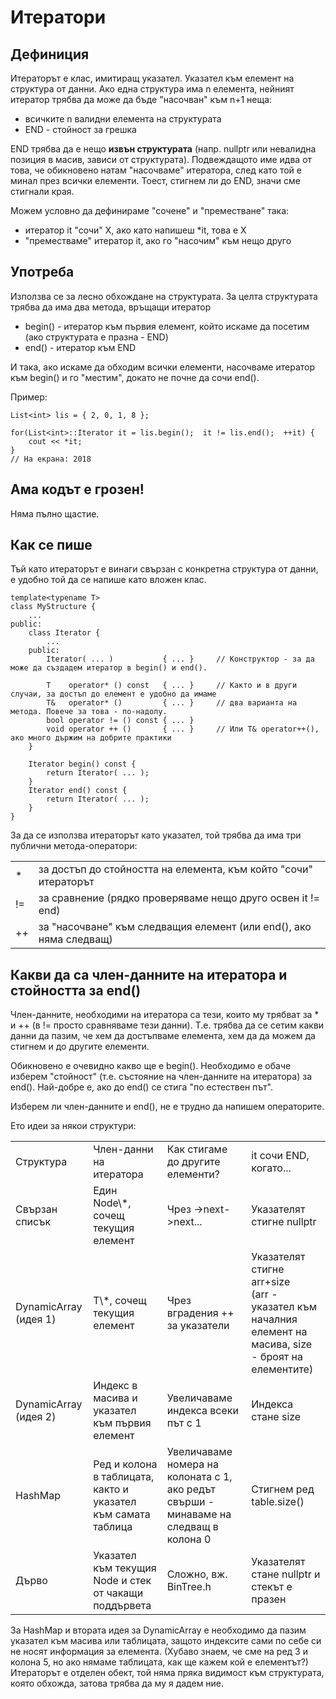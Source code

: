 # Итератори

## Дефиниция

Итераторът е клас, имитиращ указател. Указател към елемент на структура от данни.
Ако една структура има n елемента, нейният итератор трябва да може да бъде "насочван" към n+1 неща:

- всичките n валидни елемента на структурата
- END - стойност за грешка

END трябва да е нещо **извън структурата** (напр. nullptr или невалидна позиция в масив, зависи от структурата).
Подвеждащото име идва от това, че обикновено натам "насочваме" итератора, след като той е минал през всички елементи.
Тоест, стигнем ли до END, значи сме стигнали края.

Можем условно да дефинираме "сочене" и "преместване" така:

- итератор it "сочи" X, ако като напишеш *it, това е Х
- "преместваме" итератор it, ако го "насочим" към нещо друго

## Употреба

Използва се за лесно обхождане на структурата. За целта структурата трябва да има два метода, връщащи итератор

- begin() - итератор към първия елемент, който искаме да посетим (ако структурата е празна - END)
- end() - итератор към END

И така, ако искаме да обходим всички елементи, насочваме итератор към begin() и го "местим", докато не почне да сочи end().

Пример:

    List<int> lis = { 2, 0, 1, 8 };

    for(List<int>::Iterator it = lis.begin();  it != lis.end();  ++it) {
        cout << *it;
    }
    // На екрана: 2018

## Ама кодът е грозен!

Няма пълно щастие.

## Как се пише

Тъй като итераторът е винаги свързан с конкретна структура от данни, е удобно той да се напише като вложен клас.

    template<typename T>
    class MyStructure {
        ...
    public:
        class Iterator {
            ...
        public:
            Iterator( ... )           { ... }     // Конструктор - за да може да създадем итератор в begin() и end().

            T    operator* () const   { ... }     // Както и в други случаи, за достъп до елемент е удобно да имаме
            T&   operator* ()         { ... }     // два варианта на метода. Повече за това - по-надолу.
            bool operator != () const { ... }
            void operator ++ ()       { ... }     // Или T& operator++(), ако много държим на добрите практики
        }

        Iterator begin() const {
            return Iterator( ... );
        }
        Iterator end() const {
            return Iterator( ... );
        }
    }

За да се използва итераторът като указател, той трябва да има три публични метода-оператори:

<table>
  <tr>
    <td>*</td>
    <td>за достъп до стойността на елемента, към който "сочи" итераторът</td>
  </tr>

  <tr>
    <td>!=</td>
    <td>за сравнение (рядко проверяваме нещо друго освен it != end)</td>
  </tr>

  <tr>
    <td>++</td>
    <td>за "насочване" към следващия елемент (или end(), ако няма следващ)</td>
  </tr>
</table>

## Какви да са член-данните на итератора и стойността за end()

Член-данните, необходими на итератора са тези, които му трябват за * и ++ (в != просто сравняваме тези данни).
Т.е. трябва да се сетим какви данни да пазим, че хем да достъпваме елемента, хем да да можем да стигнем и до другите елементи.

Обикновено е очевидно какво ще е begin().
Необходимо е обаче изберем "стойност" (т.е. състояние на член-данните на итератора) за end().
Най-добре е, ако до end() се стига "по естествен път".

Изберем ли член-данните и end(), не е трудно да напишем операторите.

Ето идеи за някои структури:

<table>
  <tr>
    <td>Структура</td>
    <td>Член-данни на итератора</td>
    <td>Как стигаме до другите елементи?</td>
    <td>it сочи END, когато...</td>
  </tr>

  <tr>
    <td>Свързан списък</td>
    <td>Един Node\*, сочещ текущия елемент</td>
    <td>Чрез ->next->next...</td>
    <td>Указателят стигне nullptr</td>
  </tr>

  <tr>
    <td>DynamicArray (идея 1)</td>
    <td>Т\*, сочещ текущия елемент</td>
    <td>Чрез вградения ++ за указатели</td>
    <td>
      Указателят стигне arr+size<br>
      (arr - указател към началния елемент на масива,
      size - броят на елементите)
    </td>
  </tr>

  <tr>
    <td>DynamicArray (идея 2)</td>
    <td>Индекс в масива и указател към първия елемент</td>
    <td>Увеличаваме индекса всеки път с 1</td>
    <td>Индекса стане size</td>
  </tr>

  <tr>
    <td>HashMap</td>
    <td>Ред и колона в таблицата, както и указател към самата таблица</td>
    <td>Увеличаваме номера на колоната с 1, ако редът свърши - минаваме на следващ в колона 0</td>
    <td>Стигнем ред table.size()</td>
  </tr>

  <tr>
    <td>Дърво</td>
    <td>Указател към текущия Node и стек от чакащи поддървета</td>
    <td>Сложно, вж. BinTree.h</td>
    <td>Указателят стане nullptr и стекът е празен</td>
  </tr>
</table>

За HashMap и втората идея за DynamicArray е необходимо да пазим указател към масива или таблицата,
защото индексите сами по себе си не носят информация за елемента.
(Хубаво знаем, че сме на ред 3 и колона 5, но ако нямаме таблицата, как ще кажем кой е елементът?)
Итераторът е отделен обект, той няма пряка видимост към структурата, която обхожда, затова трябва да му я дадем ние.
